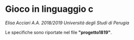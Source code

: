 # Gioco in linguaggio c
*Elisa Acciari A.A. 2018/2019 Università degli Studi di Perugia*

Le specifiche sono riportate nel file **"progetto1819"**.
